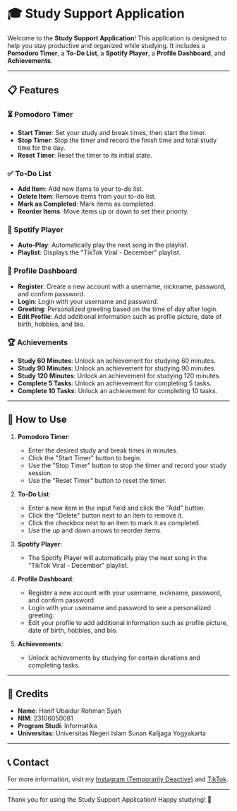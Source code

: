 # 🎓 Study Support Application

Welcome to the **Study Support Application**! This application is designed to help you stay productive and organized while studying. It includes a **Pomodoro Timer**, a **To-Do List**, a **Spotify Player**, a **Profile Dashboard**, and **Achievements**.

---

## 📋 Features

### ⏳ Pomodoro Timer
- **Start Timer**: Set your study and break times, then start the timer.
- **Stop Timer**: Stop the timer and record the finish time and total study time for the day.
- **Reset Timer**: Reset the timer to its initial state.

### ✅ To-Do List
- **Add Item**: Add new items to your to-do list.
- **Delete Item**: Remove items from your to-do list.
- **Mark as Completed**: Mark items as completed.
- **Reorder Items**: Move items up or down to set their priority.

### 🎵 Spotify Player
- **Auto-Play**: Automatically play the next song in the playlist.
- **Playlist**: Displays the "TikTok Viral - December" playlist.

### 👤 Profile Dashboard
- **Register**: Create a new account with a username, nickname, password, and confirm password.
- **Login**: Login with your username and password.
- **Greeting**: Personalized greeting based on the time of day after login.
- **Edit Profile**: Add additional information such as profile picture, date of birth, hobbies, and bio.

### 🏆 Achievements
- **Study 60 Minutes**: Unlock an achievement for studying 60 minutes.
- **Study 90 Minutes**: Unlock an achievement for studying 90 minutes.
- **Study 120 Minutes**: Unlock an achievement for studying 120 minutes.
- **Complete 5 Tasks**: Unlock an achievement for completing 5 tasks.
- **Complete 10 Tasks**: Unlock an achievement for completing 10 tasks.

---

## 🚀 How to Use

1. **Pomodoro Timer**:
   - Enter the desired study and break times in minutes.
   - Click the "Start Timer" button to begin.
   - Use the "Stop Timer" button to stop the timer and record your study session.
   - Use the "Reset Timer" button to reset the timer.

2. **To-Do List**:
   - Enter a new item in the input field and click the "Add" button.
   - Click the "Delete" button next to an item to remove it.
   - Click the checkbox next to an item to mark it as completed.
   - Use the up and down arrows to reorder items.

3. **Spotify Player**:
   - The Spotify Player will automatically play the next song in the "TikTok Viral - December" playlist.

4. **Profile Dashboard**:
   - Register a new account with your username, nickname, password, and confirm password.
   - Login with your username and password to see a personalized greeting.
   - Edit your profile to add additional information such as profile picture, date of birth, hobbies, and bio.

5. **Achievements**:
   - Unlock achievements by studying for certain durations and completing tasks.

---

## 👤 Credits
- **Name**: Hanif Ubaidur Rohman Syah
- **NIM**: 23106050081
- **Program Studi**: Informatika
- **Universitas**: Universitas Negeri Islam Sunan Kalijaga Yogyakarta

---

## 📞 Contact
For more information, visit my [Instagram (Temporarily Deactive)](https://www.instagram.com/nip.niff) and [TikTok](https://www.tiktok.com/@nip.niff).

---

Thank you for using the Study Support Application! Happy studying! 🎉